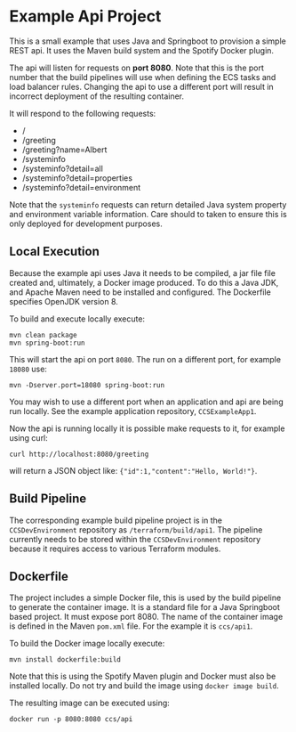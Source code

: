 # Example Api Project #

This is a small example that uses Java and Springboot to provision a simple REST api. It uses the Maven build system and the Spotify Docker plugin.

The api will listen for requests on **port 8080**. Note that this is the port number that the build pipelines will use when defining the ECS tasks and load balancer rules. Changing the api to use a different port will result in incorrect deployment of the resulting container.

It will respond to the following requests:

- /
- /greeting
- /greeting?name=Albert
- /systeminfo
- /systeminfo?detail=all
- /systeminfo?detail=properties
- /systeminfo?detail=environment

Note that the `systeminfo` requests can return detailed Java system property and environment variable information. Care should to taken to ensure this is only deployed for development purposes.

## Local Execution ##
Because the example api uses Java it needs to be compiled, a jar file file created and, ultimately, a Docker image produced. To do this a Java JDK, and Apache Maven need to be installed and configured. The Dockerfile specifies OpenJDK version 8.

To build and execute locally execute:

```
mvn clean package
mvn spring-boot:run
```

This will start the api on port `8080`. The run on a different port, for example `18080` use:

```
mvn -Dserver.port=18080 spring-boot:run
```

You may wish to use a different port when an application and api are being run locally. See the example application repository, `CCSExampleApp1`.

Now the api is running locally it is possible make requests to it, for example using curl:

`curl http://localhost:8080/greeting`

will return a JSON object like: `{"id":1,"content":"Hello, World!"}`.

## Build Pipeline ##
The corresponding example build pipeline project is in the `CCSDevEnvironment` repository as `/terraform/build/api1`. The pipeline currently needs to be stored within the `CCSDevEnvironment` repository because it requires access to various Terraform modules.

## Dockerfile ##
The project includes a simple Docker file, this is used by the build pipeline to generate the container image. It is a standard file for a Java Springboot based project. It must expose port 8080. The name of the container image is defined in the Maven `pom.xml` file. For the example it is `ccs/api1`.

To build the Docker image locally execute:

`mvn install dockerfile:build`

Note that this is using the Spotify Maven plugin and Docker must also be installed locally. Do not try and build the image using `docker image build`.

The resulting image can be executed using:

`docker run -p 8080:8080 ccs/api`
